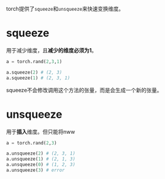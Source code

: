 torch提供了`squeeze`和`unsqueeze`来快速变换维度。

# squeeze
用于减少维度，且**减少的维度必须为1**。
```python
a = torch.rand(2,3,1)

a.squeeze(2) # (2, 3)
a.squeeze(1) # (2, 3, 1)
```
squeeze不会修改调用这个方法的张量，而是会生成一个新的张量。

# unsqueeze
用于**插入**维度。但只能将nww
```python
a = torch.rand(2,3)

a.unsqueeze(2) # (2, 3, 1)
a.unsqueeze(1) # (2, 1, 3)
a.unsqueeze(0) # (1, 2, 3)
a.unsqueeze(3) # error
```
